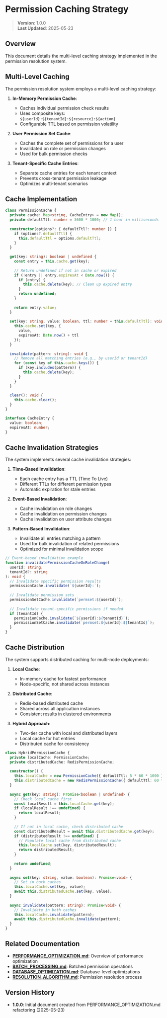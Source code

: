 
# Permission Caching Strategy

> **Version**: 1.0.0  
> **Last Updated**: 2025-05-23

## Overview

This document details the multi-level caching strategy implemented in the permission resolution system.

## Multi-Level Caching

The permission resolution system employs a multi-level caching strategy:

1. **In-Memory Permission Cache**:
   - Caches individual permission check results
   - Uses composite keys: `${userId}:${tenantId}:${resource}:${action}`
   - Configurable TTL based on permission volatility

2. **User Permission Set Cache**:
   - Caches the complete set of permissions for a user
   - Invalidated on role or permission changes
   - Used for bulk permission checks

3. **Tenant-Specific Cache Entries**:
   - Separate cache entries for each tenant context
   - Prevents cross-tenant permission leakage
   - Optimizes multi-tenant scenarios

## Cache Implementation

```typescript
class PermissionCache {
  private cache: Map<string, CacheEntry> = new Map();
  private defaultTtl: number = 3600 * 1000; // 1 hour in milliseconds
  
  constructor(options?: { defaultTtl?: number }) {
    if (options?.defaultTtl) {
      this.defaultTtl = options.defaultTtl;
    }
  }
  
  get(key: string): boolean | undefined {
    const entry = this.cache.get(key);
    
    // Return undefined if not in cache or expired
    if (!entry || entry.expiresAt < Date.now()) {
      if (entry) {
        this.cache.delete(key); // Clean up expired entry
      }
      return undefined;
    }
    
    return entry.value;
  }
  
  set(key: string, value: boolean, ttl: number = this.defaultTtl): void {
    this.cache.set(key, {
      value,
      expiresAt: Date.now() + ttl
    });
  }
  
  invalidate(pattern: string): void {
    // Remove all matching entries (e.g., by userId or tenantId)
    for (const key of this.cache.keys()) {
      if (key.includes(pattern)) {
        this.cache.delete(key);
      }
    }
  }
  
  clear(): void {
    this.cache.clear();
  }
}

interface CacheEntry {
  value: boolean;
  expiresAt: number;
}
```

## Cache Invalidation Strategies

The system implements several cache invalidation strategies:

1. **Time-Based Invalidation**:
   - Each cache entry has a TTL (Time To Live)
   - Different TTLs for different permission types
   - Automatic expiration for stale entries

2. **Event-Based Invalidation**:
   - Cache invalidation on role changes
   - Cache invalidation on permission changes
   - Cache invalidation on user attribute changes

3. **Pattern-Based Invalidation**:
   - Invalidate all entries matching a pattern
   - Used for bulk invalidation of related permissions
   - Optimized for minimal invalidation scope

```typescript
// Event-based invalidation example
function invalidatePermissionCacheOnRoleChange(
  userId: string,
  tenantId?: string
): void {
  // Invalidate specific permission results
  permissionCache.invalidate(`${userId}:`);
  
  // Invalidate permission sets
  permissionSetCache.invalidate(`permset:${userId}`);
  
  // Invalidate tenant-specific permissions if needed
  if (tenantId) {
    permissionCache.invalidate(`${userId}:${tenantId}`);
    permissionSetCache.invalidate(`permset:${userId}:${tenantId}`);
  }
}
```

## Cache Distribution

The system supports distributed caching for multi-node deployments:

1. **Local Cache**:
   - In-memory cache for fastest performance
   - Node-specific, not shared across instances

2. **Distributed Cache**:
   - Redis-based distributed cache
   - Shared across all application instances
   - Consistent results in clustered environments

3. **Hybrid Approach**:
   - Two-tier cache with local and distributed layers
   - Local cache for hot entries
   - Distributed cache for consistency

```typescript
class HybridPermissionCache {
  private localCache: PermissionCache;
  private distributedCache: RedisPermissionCache;
  
  constructor() {
    this.localCache = new PermissionCache({ defaultTtl: 5 * 60 * 1000 }); // 5 minutes
    this.distributedCache = new RedisPermissionCache({ defaultTtl: 60 * 60 * 1000 }); // 1 hour
  }
  
  async get(key: string): Promise<boolean | undefined> {
    // Check local cache first
    const localResult = this.localCache.get(key);
    if (localResult !== undefined) {
      return localResult;
    }
    
    // If not in local cache, check distributed cache
    const distributedResult = await this.distributedCache.get(key);
    if (distributedResult !== undefined) {
      // Populate local cache from distributed cache
      this.localCache.set(key, distributedResult);
      return distributedResult;
    }
    
    return undefined;
  }
  
  async set(key: string, value: boolean): Promise<void> {
    // Set in both caches
    this.localCache.set(key, value);
    await this.distributedCache.set(key, value);
  }
  
  async invalidate(pattern: string): Promise<void> {
    // Invalidate in both caches
    this.localCache.invalidate(pattern);
    await this.distributedCache.invalidate(pattern);
  }
}
```

## Related Documentation

- **[PERFORMANCE_OPTIMIZATION.md](PERFORMANCE_OPTIMIZATION.md)**: Overview of performance optimization
- **[BATCH_PROCESSING.md](BATCH_PROCESSING.md)**: Batched permission operations
- **[DATABASE_OPTIMIZATION.md](DATABASE_OPTIMIZATION.md)**: Database-level optimizations
- **[RESOLUTION_ALGORITHM.md](RESOLUTION_ALGORITHM.md)**: Permission resolution process

## Version History

- **1.0.0**: Initial document created from PERFORMANCE_OPTIMIZATION.md refactoring (2025-05-23)
